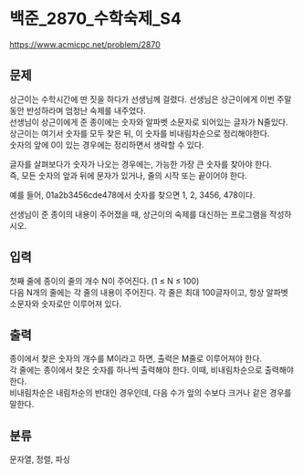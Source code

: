 # 백준_2870_수학숙제_S4

https://www.acmicpc.net/problem/2870

## 문제
상근이는 수학시간에 딴 짓을 하다가 선생님께 걸렸다. 선생님은 상근이에게 이번 주말동안 반성하라며 엄청난 숙제를 내주었다.  
선생님이 상근이에게 준 종이에는 숫자와 알파벳 소문자로 되어있는 글자가 N줄있다.  
상근이는 여기서 숫자를 모두 찾은 뒤, 이 숫자를 비내림차순으로 정리해야한다.  
숫자의 앞에 0이 있는 경우에는 정리하면서 생략할 수 있다.  

글자를 살펴보다가 숫자가 나오는 경우에는, 가능한 가장 큰 숫자를 찾아야 한다.  
즉, 모든 숫자의 앞과 뒤에 문자가 있거나, 줄의 시작 또는 끝이어야 한다.    

예를 들어, 01a2b3456cde478에서 숫자를 찾으면 1, 2, 3456, 478이다.  

선생님이 준 종이의 내용이 주어졌을 때, 상근이의 숙제를 대신하는 프로그램을 작성하시오.  

## 입력
첫째 줄에 종이의 줄의 개수 N이 주어진다. (1 ≤ N ≤ 100)  
다음 N개의 줄에는 각 줄의 내용이 주어진다. 각 줄은 최대 100글자이고, 항상 알파벳 소문자와 숫자로만 이루어져 있다.  

## 출력
종이에서 찾은 숫자의 개수를 M이라고 하면, 출력은 M줄로 이루어져야 한다.  
각 줄에는 종이에서 찾은 숫자를 하나씩 출력해야 한다. 이때, 비내림차순으로 출력해야 한다.  
비내림차순은 내림차순의 반대인 경우인데, 다음 수가 앞의 수보다 크거나 같은 경우를 말한다.

## 분류
문자열, 정렬, 파싱